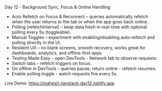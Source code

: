 Day 12 - Background Sync, Focus & Online Handling

- Auto Refetch on Focus & Reconnect – queries automatically refetch when the user returns to the tab or when the app goes back online.
- Polling (refetchInterval) – keep data fresh in real-time with optional polling every 5s (toggleable).
- Manual Toggles – experiment with enabling/disabling auto-refetch and polling directly in the UI.
- Resilient UX – no blank screens, smooth recovery, works great for dashboards, analytics, and offline-first apps.
- Testing Made Easy – open DevTools - Network tab to observe requests:
- Switch tabs - refetch triggers on focus.
- Go offline in DevTools - queries pause; return online - refetch resumes.
- Enable polling toggle - watch requests fire every 5s.

Live Demo: https://mahesh-tanstack-day12.netlify.app